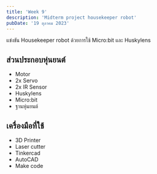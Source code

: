 ```yaml
---
title: 'Week 9'
description: 'Midterm project housekeeper robot'
pubDate: '19 ตุลาคม 2023'
---
```


แข่งขัน Housekeeper robot ด้วยการใช้ Micro:bit และ Huskylens

## ส่วนประกอบหุ่นยนต์

- Motor
- 2x Servo
- 2x IR Sensor
- Huskylens
- Micro:bit
- ฐานหุ่นยนต์

## เครื่องมือที่ใช้

- 3D Printer
- Laser cutter
- Tinkercad
- AutoCAD
- Make code
